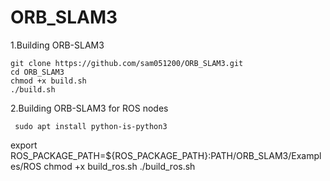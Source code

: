 # ORB_SLAM3

1.Building ORB-SLAM3

    git clone https://github.com/sam051200/ORB_SLAM3.git 
	cd ORB_SLAM3 
	chmod +x build.sh 
	./build.sh 
2.Building ORB-SLAM3 for ROS nodes 

     sudo apt install python-is-python3 
  export ROS_PACKAGE_PATH=${ROS_PACKAGE_PATH}:PATH/ORB_SLAM3/Examples/ROS 
	chmod +x build_ros.sh 
   ./build_ros.sh 
   
